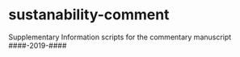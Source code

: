 # sustanability-comment
Supplementary Information scripts for the commentary manuscript ####-2019-####
